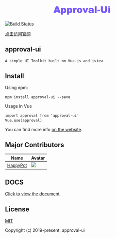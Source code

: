 
<p align="center">
    <a href="https://github.com/HappyPot/approval-ui">
        <img width="200" src="https://github.com/HappyPot/approval-ui/blob/master/approval-ui.png">
    </a>
</p>

[![Build Status](https://travis-ci.com/HappyPot/approval-ui.svg?branch=master)](https://travis-ci.com/HappyPot/approval-ui)

 <a href="https://happypot.github.io/approval-ui">点击访问官网</a>

## approval-ui

    A simple UI Toolkit built on Vue.js and iview 

## Install

Using npm:
```
npm install approval-ui --save
```
Usage in Vue
```
import approval from 'approval-ui'
Vue.use(approval)
```

You can find more info [on the website](hhttps://github.com/HappyPot/approval-ui).

## Major Contributors

| Name                                                 | Avatar                                                                                                                        |
|------------------------------------------------------|-------------------------------------------------------------------------------------------------------------------------------|
| [HappyPot](https://github.com/HappyPot/eapproval-ui) | <img width="60" src="https://avatars0.githubusercontent.com/u/22255025?s=400&u=578b0fca8f1e72bb49632dc155ed597b90bdeed4&v=4"> |

## DOCS
[Click to view the document](https://github.com/HappyPot/approval-ui/blob/master/approval-ui.md)

## License
[MIT](http://opensource.org/licenses/MIT)

Copyright (c) 2019-present, approval-ui



